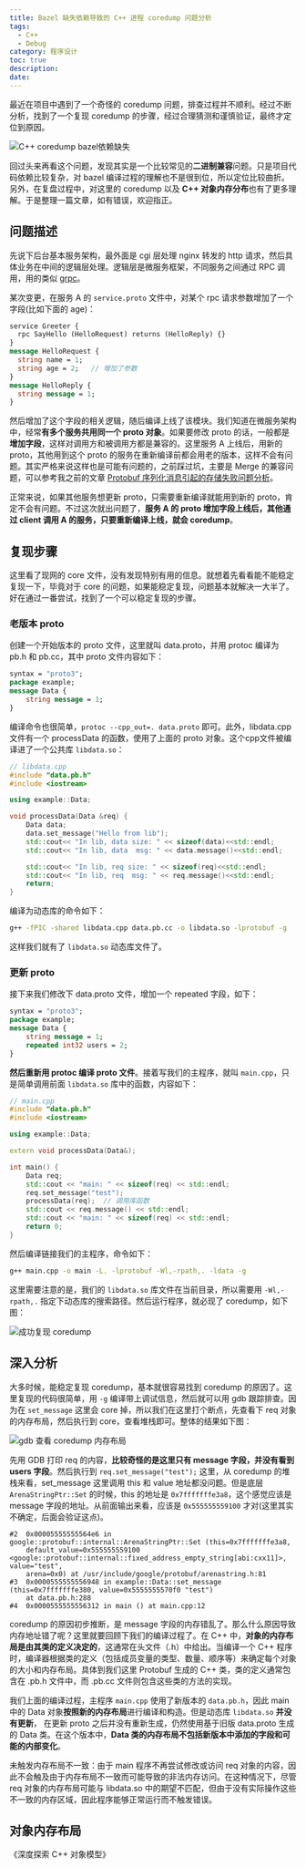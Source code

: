 ```yaml
---
title: Bazel 缺失依赖导致的 C++ 进程 coredump 问题分析
tags:
  - C++
  - Debug
category: 程序设计
toc: true
description: 
date: 
---
```


最近在项目中遇到了一个奇怪的 coredump 问题，排查过程并不顺利。经过不断分析，找到了一个复现 coredump 的步骤，经过合理猜测和谨慎验证，最终才定位到原因。

![C++ coredump bazel依赖缺失](https://slefboot-1251736664.file.myqcloud.com/20231123_object_memory_coredump_cover.png)

回过头来再看这个问题，发现其实是一个比较常见的**二进制兼容**问题。只是项目代码依赖比较复杂，对 bazel 编译过程的理解也不是很到位，所以定位比较曲折。另外，在复盘过程中，对这里的 coredump 以及 **C++ 对象内存分布**也有了更多理解。于是整理一篇文章，如有错误，欢迎指正。

<!-- more -->

## 问题描述

先说下后台基本服务架构，最外面是 cgi 层处理 nginx 转发的 http 请求，然后具体业务在中间的逻辑层处理。逻辑层是微服务框架，不同服务之间通过 RPC 调用，用的类似 [grpc](https://grpc.io/)。

某次变更，在服务 A 的 `service.proto` 文件中，对某个 rpc 请求参数增加了一个字段(比如下面的 age)：

```proto
service Greeter {
  rpc SayHello (HelloRequest) returns (HelloReply) {}
}
message HelloRequest {
  string name = 1;
  string age = 2;   // 增加了参数
}
message HelloReply {
  string message = 1;
}
```

然后增加了这个字段的相关逻辑，随后编译上线了该模块。我们知道在微服务架构中，经常**有多个服务共用同一个 proto 对象**。如果要修改 proto 的话，一般都是**增加字段**，这样对调用方和被调用方都是兼容的。这里服务 A 上线后，用新的 proto，其他用到这个 proto 的服务在重新编译前都会用老的版本，这样不会有问题。其实严格来说这样也是可能有问题的，之前踩过坑，主要是 Merge 的兼容问题，可以参考我之前的文章 [Protobuf 序列化消息引起的存储失败问题分析](https://selfboot.cn/2023/09/09/protobuf_field_merge/)。

正常来说，如果其他服务想更新 proto，只需要重新编译就能用到新的 proto，肯定不会有问题。不过这次就出问题了，**服务 A 的 proto 增加字段上线后，其他通过 client 调用 A 的服务，只要重新编译上线，就会 coredump**。

## 复现步骤

这里看了现网的 core 文件，没有发现特别有用的信息。就想着先看看能不能稳定复现一下，毕竟对于 core 的问题，如果能稳定复现，问题基本就解决一大半了。好在通过一番尝试，找到了一个可以稳定复现的步骤。

### 老版本 proto

创建一个开始版本的 proto 文件，这里就叫 data.proto，并用 protoc 编译为 pb.h 和 pb.cc，其中 proto 文件内容如下：

```proto
syntax = "proto3";
package example;
message Data {
    string message = 1;
}
```
  
编译命令也很简单，`protoc --cpp_out=. data.proto` 即可。此外，libdata.cpp 文件有一个 processData 的函数，使用了上面的 proto 对象。这个cpp文件被编译进了一个公共库 `libdata.so`：

```cpp
// libdata.cpp
#include "data.pb.h"
#include <iostream>

using example::Data;

void processData(Data &req) {
    Data data;
    data.set_message("Hello from lib");
    std::cout<< "In lib, data size: " << sizeof(data)<<std::endl;
    std::cout<< "In lib, data  msg: " << data.message()<<std::endl;

    std::cout<< "In lib, req size: " << sizeof(req)<<std::endl;
    std::cout<< "In lib, req  msg: " << req.message()<<std::endl;
    return;
}
```

编译为动态库的命令如下：

```bash
g++ -fPIC -shared libdata.cpp data.pb.cc -o libdata.so -lprotobuf -g
```

这样我们就有了 `libdata.so` 动态库文件了。

### 更新 proto

接下来我们修改下 data.proto 文件，增加一个 repeated 字段，如下：

```proto
syntax = "proto3";
package example;
message Data {
    string message = 1;
    repeated int32 users = 2;
}
```

**然后重新用 protoc 编译 proto 文件**。接着写我们的主程序，就叫 `main.cpp`，只是简单调用前面 `libdata.so` 库中的函数，内容如下：

```cpp
// main.cpp
#include "data.pb.h"
#include <iostream>

using example::Data;

extern void processData(Data&);

int main() {
    Data req;
    std::cout << "main: " << sizeof(req) << std::endl;
    req.set_message("test");
    processData(req);  // 调用库函数
    std::cout << req.message() << std::endl;
    std::cout << "main: " << sizeof(req) << std::endl;
    return 0;
}
```

然后编译链接我们的主程序，命令如下：

```bash
g++ main.cpp -o main -L. -lprotobuf -Wl,-rpath,. -ldata -g
```

这里需要注意的是，我们的 `libdata.so` 库文件在当前目录，所以需要用 `-Wl,-rpath,.` 指定下动态库的搜索路径。然后运行程序，就必现了 coredump，如下图：

![成功复现 coredump](https://slefboot-1251736664.file.myqcloud.com/20240131_object_memory_coredump_reproduced.png)

## 深入分析

大多时候，能稳定复现 coredump，基本就很容易找到 coredump 的原因了。这里复现的代码很简单，用 `-g` 编译带上调试信息，然后就可以用 gdb 跟踪排查。因为在 `set_message` 这里会 core 掉，所以我们在这里打个断点，先查看下 req 对象的内存布局，然后执行到 core，查看堆栈即可。整体的结果如下图：

![gdb 查看 coredump 内存布局](https://slefboot-1251736664.file.myqcloud.com/20240202_object_memory_coredump_gdb_message.png)

先用 GDB 打印 req 的内容，**比较奇怪的是这里只有 message 字段，并没有看到 users 字段**。然后执行到 `req.set_message("test");` 这里，从 coredump 的堆栈来看，set_message 这里调用 this 和 value 地址都没问题。但是底层 `ArenaStringPtr::Set` 的时候，this 的地址是 `0x7fffffffe3a8`，这个感觉应该是 message 字段的地址。从前面输出来看，应该是 `0x555555559100` 才对(这里其实不确定，后面会验证这点)。

```
#2  0x00005555555564e6 in google::protobuf::internal::ArenaStringPtr::Set (this=0x7fffffffe3a8,
    default_value=0x555555559100 <google::protobuf::internal::fixed_address_empty_string[abi:cxx11]>, value="test",
    arena=0x0) at /usr/include/google/protobuf/arenastring.h:81
#3  0x0000555555556948 in example::Data::set_message (this=0x7fffffffe380, value=0x5555555570f0 "test")
    at data.pb.h:288
#4  0x0000555555556312 in main () at main.cpp:12
```

coredump 的原因初步推断，是 message 字段的内存错乱了。那么什么原因导致内存地址错了呢？这里就要回顾下我们的编译过程了。在 C++ 中，**对象的内存布局是由其类的定义决定的**，这通常在头文件（.h）中给出。当编译一个 C++ 程序时，编译器根据类的定义（包括成员变量的类型、数量、顺序等）来确定每个对象的大小和内存布局。具体到我们这里 Protobuf 生成的 C++ 类，类的定义通常包含在 .pb.h 文件中，而 .pb.cc 文件则包含这些类的方法的实现。

我们上面的编译过程，主程序 `main.cpp` 使用了新版本的 `data.pb.h`，因此 main 中的 Data 对象**按照新的内存布局**进行编译和构造。但是动态库 `libdata.so` **并没有更新**， 在更新 proto 之后并没有重新生成，仍然使用基于旧版 data.proto 生成的 Data 类。在这个版本中，**Data 类的内存布局不包括新版本中添加的字段和可能的内部变化**。


未触发内存布局不一致：由于 main 程序不再尝试修改或访问 req 对象的内容，因此不会触及由于内存布局不一致而可能导致的非法内存访问。在这种情况下，尽管 req 对象的内存布局可能与 libdata.so 中的期望不匹配，但由于没有实际操作这些不一致的内存区域，因此程序能够正常运行而不触发错误。

## 对象内存布局

《深度探索 C++ 对象模型》 